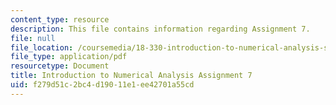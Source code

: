 ```yaml
---
content_type: resource
description: This file contains information regarding Assignment 7.
file: null
file_location: /coursemedia/18-330-introduction-to-numerical-analysis-spring-2012/f279d51c2bc4d19011e1ee42701a55cd_MIT18_330S12_hw7.pdf
file_type: application/pdf
resourcetype: Document
title: Introduction to Numerical Analysis Assignment 7
uid: f279d51c-2bc4-d190-11e1-ee42701a55cd
---
```

